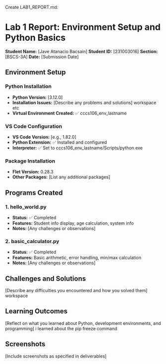Create LAB1_REPORT.md:

# Lab 1 Report: Environment Setup and Python Basics

**Student Name:** [Jave Atanacio Bacsain]
**Student ID:** [231003016]
**Section:** [BSCS-3A]
**Date:** [Submission Date]

## Environment Setup

### Python Installation
- **Python Version:** [3.12.0]
- **Installation Issues:** [Describe any problems and solutions] workspace etc
- **Virtual Environment Created:** ✅ cccs106_env_lastname

### VS Code Configuration
- **VS Code Version:** [e.g., 1.82.0]
- **Python Extension:** ✅ Installed and configured
- **Interpreter:** ✅ Set to cccs106_env_lastname/Scripts/python.exe

### Package Installation
- **Flet Version:** 0.28.3
- **Other Packages:** [List any additional packages]

## Programs Created

### 1. hello_world.py
- **Status:** ✅ Completed
- **Features:** Student info display, age calculation, system info
- **Notes:** [Any challenges or observations]

### 2. basic_calculator.py
- **Status:** ✅ Completed
- **Features:** Basic arithmetic, error handling, min/max calculation
- **Notes:** [Any challenges or observations]

## Challenges and Solutions

[Describe any difficulties you encountered and how you solved them] workspace

## Learning Outcomes

[Reflect on what you learned about Python, development environments, and programming] i learned about the pip freeze command

## Screenshots

[Include screenshots as specified in deliverables]